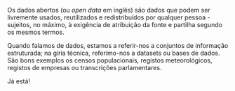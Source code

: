 Os dados abertos (ou _open data_ em inglês) são dados que podem ser livremente usados, reutilizados e redistribuídos por qualquer pessoa - sujeitos, no máximo, à exigência de atribuição da fonte e partilha segundo os mesmos termos.

Quando falamos de dados, estamos a referir-nos a conjuntos de informação estruturada; na gíria técnica, referimo-nos a datasets ou bases de dados. São bons exemplos os censos populacionais, registos meteorológicos, registos de empresas ou transcrições parlamentares.

Já está!
